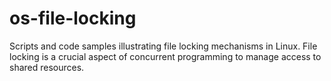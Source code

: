 # os-file-locking
 Scripts and code samples illustrating file locking mechanisms in Linux. File locking is a crucial aspect of concurrent programming to manage access to shared resources. 
